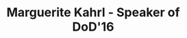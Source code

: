 ---
layout: speaker

title: "Marguerite Kahrl - Speaker of DoD'16"
speakername: "Marguerite Kahrl"
speakerimage: "kahrl"

speakerbio: "Marguerite Kahrl is an artist and permaculture designer with two decades of design experience, applying the principles and philosophy of permaculture to living environments and social art projects. In her sculpture, she approaches systems thinking from a playful angle, manipulating symbols, metaphor, and diverse media in order to encourage social engagement. Many of her artistic projects are ‘on site projects’, built as prototypes for activating change.<br>

Her exhibition Piccole Invasioni Malthusiane is currently on view at Museo Ville Croce in Genoa. This July she will exhibit together with Marjetica Potrč at PAV in Turin. Kahrl’s work has been exhibited internationally, including Savages, Ningbo, China and Turin Italy, 2014; Seeds of Winterslag, Manifesta 9, Genk, Belgium, 2012; Common Ground: Projects for the Lagoon, Fondazione Bevilacqua La Masa, Venice, Italy, the Museum of Contemporary Art , Tucson, Arizona, 2010, Boulder Museum of Contemporary Art, Colorado 2007; Dsegni, Fondazione Sandretto Re Rebaudengo, Torino, Italy 2004."


speakerportfolio: 
  - link: "http://www.kahrl.com/"
    title: "kahrl.com"

talktitle: "Wind Energies, prototypes for cultural change"
talkabstract: "Using the design processes of permaculture and participatory design I reach across disciplines to articulate imaginable solutions for complex problems. For example during a residency at the studio for interrelated media at the Massachusetts college of Art in 2008, I co-designed mesh networked radiation monitors for eventual use by citizens groups around nuclear power plants. 
<br>
In 2010 Marjetica Potrc, myself and students from IUAV prototyped a Rainwater Harvesting system in the Venice Lagoon. The premise of ‘Rainwater Harvesting Project at a farm on St. Erasmo Island’ was to reach across disciplines of art and architecture to imagine the future of the Venetian lagoon as a sustainable environment.
<br>
A project I am presently working on is Con MOI, an informal group of Italian and migrant citizens who practice real solidarity, strengthening social and human bonds through sharing food, time and mutual attention. We practice recovery and redistribution of surplus food that can no longer be sold, without any exchange of money. We are defining a new way of considering the community and turn to retailers, markets, medium and large retail facilities, restaurants, communities and individuals to collect food surpluses and redistribute the territory."

books:
  - title: "Coming Back to Life: The Updated Guide to 'The Work That Reconnects'"
    author: "Joanna Macy, Molly Brown, Foreword by Matthew Fox"

  - title: "Undermining - A Wild Ride Through Land Use, Politics, and Art in the Changing West"
    author: "Lucy R. Lippard"

  - title: "Thoughtless Acts?: Observations on Intuitive Design"
    author: "Jane Fulton Suri, Ideo"

statements:
  - text: "How can we meet human needs while increasing ecosystem health?" 
  - text: "How can a sustainability debate be conducted from the perspective of the arts?"
  - text: "Do the needs of asylum-seekers excessively burden existing communities?"

---